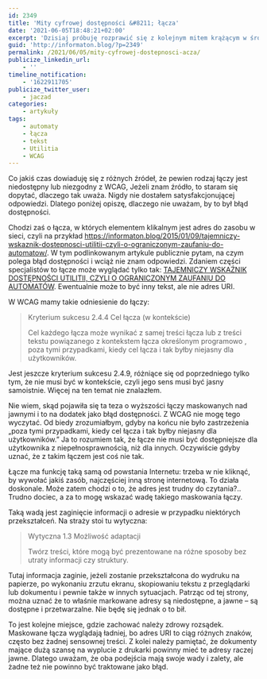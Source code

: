 ```yaml
---
id: 2349
title: 'Mity cyfrowej dostępności &#8211; łącza'
date: '2021-06-05T18:48:21+02:00'
excerpt: 'Dzisiaj próbuję rozprawić się z kolejnym mitem krążącym w środowisku rzemiosła dostępnościowego. Piszę o wyższości jednych łączy nad drugimi, a raczej o braku takiej wyższości.'
guid: 'http://informaton.blog/?p=2349'
permalink: /2021/06/05/mity-cyfrowej-dostepnosci-acza/
publicize_linkedin_url:
    - ''
timeline_notification:
    - '1622911705'
publicize_twitter_user:
    - jaczad
categories:
    - artykuły
tags:
    - automaty
    - łącza
    - tekst
    - Utilitia
    - WCAG
---
```


Co jakiś czas dowiaduję się z różnych źródeł, że pewien rodzaj łączy jest niedostępny lub niezgodny z WCAG, Jeżeli znam źródło, to staram się dopytać, dlaczego tak uważa. Nigdy nie dostałem satysfakcjonującej odpowiedzi. Dlatego poniżej opiszę, dlaczego nie uważam, by to był błąd dostępności.

Chodzi zaś o łącza, w których elementem klikalnym jest adres do zasobu w sieci, czyli na przykład <https://informaton.blog/2015/01/09/tajemniczy-wskaznik-dostepnosci-utilitii-czyli-o-ograniczonym-zaufaniu-do-automatow/>. W tym podlinkowanym artykule publicznie pytam, na czym polega błąd dostępności i wciąż nie znam odpowiedzi. Zdaniem części specjalistów to łącze może wyglądać tylko tak: [TAJEMNICZY WSKAŹNIK DOSTĘPNOŚCI UTILITII, CZYLI O OGRANICZONYM ZAUFANIU DO AUTOMATÓW](https://informaton.blog/2015/01/09/tajemniczy-wskaznik-dostepnosci-utilitii-czyli-o-ograniczonym-zaufaniu-do-automatow/). Ewentualnie może to być inny tekst, ale nie adres URI.

W WCAG mamy takie odniesienie do łączy:

> Kryterium sukcesu 2.4.4 Cel łącza (w kontekście)
> 
> Cel każdego łącza może wynikać z samej treści łącza lub z treści tekstu powiązanego z kontekstem łącza określonym programowo , poza tymi przypadkami, kiedy cel łącza i tak byłby niejasny dla użytkowników.

Jest jeszcze kryterium sukcesu 2.4.9, różniące się od poprzedniego tylko tym, że nie musi być w kontekście, czyli jego sens musi być jasny samoistnie. Więcej na ten temat nie znalazłem.

Nie wiem, skąd pojawiła się ta teza o wyższości łączy maskowanych nad jawnymi i to na dodatek jako błąd dostępności. Z WCAG nie mogę tego wyczytać. Od biedy zrozumiałbym, gdyby na końcu nie było zastrzeżenia „poza tymi przypadkami, kiedy cel łącza i tak byłby niejasny dla użytkowników.” Ja to rozumiem tak, że łącze nie musi być dostępniejsze dla użytkownika z niepełnosprawnością, niż dla innych. Oczywiście gdyby uznać, że z takim łączem jest coś nie tak.

Łącze ma funkcję taką samą od powstania Internetu: trzeba w nie kliknąć, by wywołać jakiś zasób, najczęściej inną stronę internetową. To działa doskonale. Może zatem chodzi o to, że adres jest trudny do czytania?.. Trudno dociec, a za to mogę wskazać wadę takiego maskowania łączy.

Taką wadą jest zaginięcie informacji o adresie w przypadku niektórych przekształceń. Na straży stoi tu wytyczna:

> Wytyczna 1.3 Możliwość adaptacji
> 
> Twórz treści, które mogą być prezentowane na różne sposoby bez utraty informacji czy struktury.

Tutaj informacja zaginie, jeżeli zostanie przekształcona do wydruku na papierze, po wykonaniu zrzutu ekranu, skopiowaniu tekstu z przeglądarki lub dokumentu i pewnie także w innych sytuacjach. Patrząc od tej strony, można uznać że to właśnie markowane adresy są niedostępne, a jawne – są dostępne i przetwarzalne. Nie będę się jednak o to bił.

To jest kolejne miejsce, gdzie zachować należy zdrowy rozsądek. Maskowane łącza wyglądają ładniej, bo adres URI to ciąg różnych znaków, często bez żadnej sensownej treści. Z kolei należy pamiętać, że dokumenty mające dużą szansę na wyplucie z drukarki powinny mieć te adresy raczej jawne. Dlatego uważam, że oba podejścia mają swoje wady i zalety, ale żadne też nie powinno być traktowane jako błąd.
